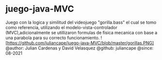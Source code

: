 # juego-java-MVC
Juego con la logica y similitud del videojuego "gorilla.bass" el cual se tomo como referencia,
utilizando el modelo-vista-controlador (MVC),adicionalmente se utillizaron formulas
de fisica mecanica con base a una parabola para su correcto funcionamiento.
![https://github.com/juliancape/juego-java-MVC/blob/master/gorillas.PNG]
@author: Julian Cardenas y David Velasquez @github: juliancape @since: 08-2021
